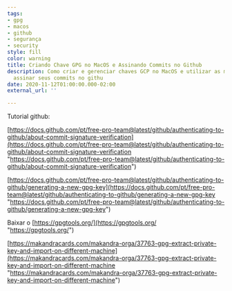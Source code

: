 ```yaml
---
tags:
- gpg
- macos
- github
- segurança
- security
style: fill
color: warning
title: Criando Chave GPG no MacOS e Assinando Commits no Github
description: Como criar e gerenciar chaves GCP no MacOS e utilizar as mesmas para
  assinar seus commits no githu
date: 2020-11-12T01:00:00.000-02:00
external_url: ''

---
```

Tutorial github:

[https://docs.github.com/pt/free-pro-team@latest/github/authenticating-to-github/about-commit-signature-verification](https://docs.github.com/pt/free-pro-team@latest/github/authenticating-to-github/about-commit-signature-verification "https://docs.github.com/pt/free-pro-team@latest/github/authenticating-to-github/about-commit-signature-verification")

[https://docs.github.com/pt/free-pro-team@latest/github/authenticating-to-github/generating-a-new-gpg-key](https://docs.github.com/pt/free-pro-team@latest/github/authenticating-to-github/generating-a-new-gpg-key "https://docs.github.com/pt/free-pro-team@latest/github/authenticating-to-github/generating-a-new-gpg-key")

Baixar o [https://gpgtools.org/](https://gpgtools.org/ "https://gpgtools.org/")

[https://makandracards.com/makandra-orga/37763-gpg-extract-private-key-and-import-on-different-machine](https://makandracards.com/makandra-orga/37763-gpg-extract-private-key-and-import-on-different-machine "https://makandracards.com/makandra-orga/37763-gpg-extract-private-key-and-import-on-different-machine")